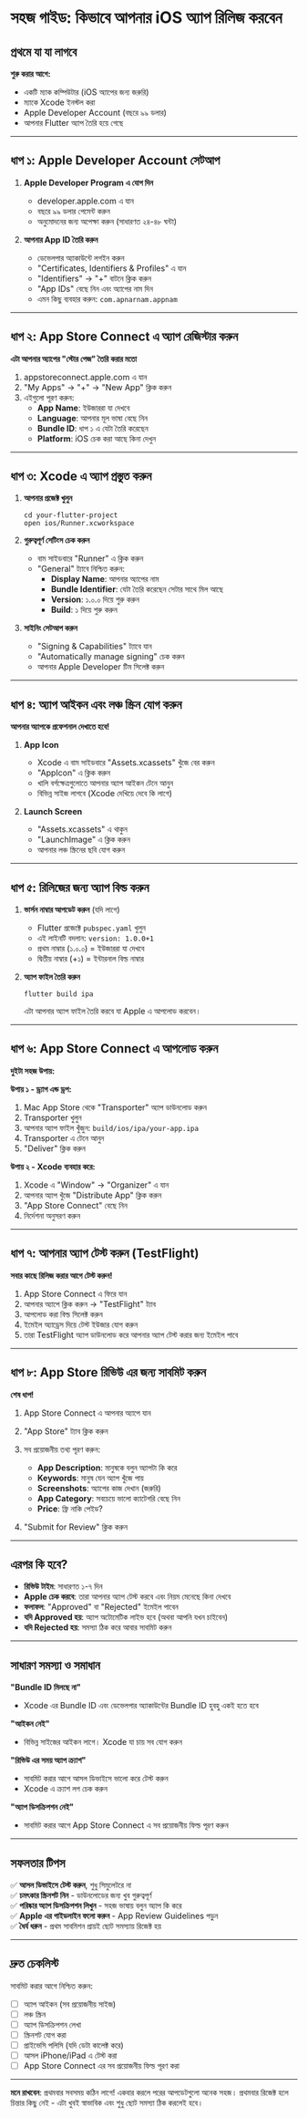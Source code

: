# সহজ গাইড: কিভাবে আপনার iOS অ্যাপ রিলিজ করবেন

## প্রথমে যা যা লাগবে

**শুরু করার আগে:**
- একটি ম্যাক কম্পিউটার (iOS অ্যাপের জন্য জরুরি)
- ম্যাকে Xcode ইনস্টল করা
- Apple Developer Account (বছরে ৯৯ ডলার)
- আপনার Flutter অ্যাপ তৈরি হয়ে গেছে

---

## ধাপ ১: Apple Developer Account সেটআপ

1. **Apple Developer Program এ যোগ দিন**
   - developer.apple.com এ যান
   - বছরে ৯৯ ডলার পেমেন্ট করুন
   - অনুমোদনের জন্য অপেক্ষা করুন (সাধারণত ২৪-৪৮ ঘন্টা)

2. **আপনার App ID তৈরি করুন**
   - ডেভেলপার অ্যাকাউন্টে লগইন করুন
   - "Certificates, Identifiers & Profiles" এ যান
   - "Identifiers" → "+" বাটনে ক্লিক করুন
   - "App IDs" বেছে নিন এবং অ্যাপের নাম দিন
   - এমন কিছু ব্যবহার করুন: `com.apnarnam.appnam`

---

## ধাপ ২: App Store Connect এ অ্যাপ রেজিস্টার করুন

**এটা আপনার অ্যাপের "স্টোর পেজ" তৈরি করার মতো**

1. appstoreconnect.apple.com এ যান
2. "My Apps" → "+" → "New App" ক্লিক করুন
3. এইগুলো পূরণ করুন:
   - **App Name**: ইউজাররা যা দেখবে
   - **Language**: আপনার মূল ভাষা বেছে নিন
   - **Bundle ID**: ধাপ ১ এ যেটা তৈরি করেছেন
   - **Platform**: iOS চেক করা আছে কিনা দেখুন

---

## ধাপ ৩: Xcode এ অ্যাপ প্রস্তুত করুন

1. **আপনার প্রজেক্ট খুলুন**
   ```
   cd your-flutter-project
   open ios/Runner.xcworkspace
   ```

2. **গুরুত্বপূর্ণ সেটিংস চেক করুন**
   - বাম সাইডবারে "Runner" এ ক্লিক করুন
   - "General" ট্যাবে নিশ্চিত করুন:
     - **Display Name**: আপনার অ্যাপের নাম
     - **Bundle Identifier**: যেটা তৈরি করেছেন সেটার সাথে মিল আছে
     - **Version**: ১.০.০ দিয়ে শুরু করুন
     - **Build**: ১ দিয়ে শুরু করুন

3. **সাইনিং সেটআপ করুন**
   - "Signing & Capabilities" ট্যাবে যান
   - "Automatically manage signing" চেক করুন
   - আপনার Apple Developer টিম সিলেক্ট করুন

---

## ধাপ ৪: অ্যাপ আইকন এবং লঞ্চ স্ক্রিন যোগ করুন

**আপনার অ্যাপকে প্রফেশনাল দেখাতে হবে!**

1. **App Icon**
   - Xcode এ বাম সাইডবারে "Assets.xcassets" খুঁজে বের করুন
   - "AppIcon" এ ক্লিক করুন
   - খালি বর্গক্ষেত্রগুলোতে আপনার অ্যাপ আইকন টেনে আনুন
   - বিভিন্ন সাইজ লাগবে (Xcode দেখিয়ে দেবে কি লাগে)

2. **Launch Screen**
   - "Assets.xcassets" এ থাকুন
   - "LaunchImage" এ ক্লিক করুন
   - আপনার লঞ্চ স্ক্রিনের ছবি যোগ করুন

---

## ধাপ ৫: রিলিজের জন্য অ্যাপ বিল্ড করুন

1. **ভার্সন নাম্বার আপডেট করুন** (যদি লাগে)
   - Flutter প্রজেক্টে `pubspec.yaml` খুলুন
   - এই লাইনটি বদলান: `version: 1.0.0+1`
   - প্রথম নাম্বার (১.০.০) = ইউজাররা যা দেখবে
   - দ্বিতীয় নাম্বার (+১) = ইন্টারনাল বিল্ড নাম্বার

2. **অ্যাপ ফাইল তৈরি করুন**
   ```
   flutter build ipa
   ```
   
   এটা আপনার অ্যাপ ফাইল তৈরি করবে যা Apple এ আপলোড করবেন।

---

## ধাপ ৬: App Store Connect এ আপলোড করুন

**দুইটা সহজ উপায়:**

**উপায় ১ - ড্র্যাগ এন্ড ড্রপ:**
1. Mac App Store থেকে "Transporter" অ্যাপ ডাউনলোড করুন
2. Transporter খুলুন
3. আপনার অ্যাপ ফাইল খুঁজুন: `build/ios/ipa/your-app.ipa`
4. Transporter এ টেনে আনুন
5. "Deliver" ক্লিক করুন

**উপায় ২ - Xcode ব্যবহার করে:**
1. Xcode এ "Window" → "Organizer" এ যান
2. আপনার অ্যাপ খুঁজে "Distribute App" ক্লিক করুন
3. "App Store Connect" বেছে নিন
4. নির্দেশনা অনুসরণ করুন

---

## ধাপ ৭: আপনার অ্যাপ টেস্ট করুন (TestFlight)

**সবার কাছে রিলিজ করার আগে টেস্ট করুন!**

1. App Store Connect এ ফিরে যান
2. আপনার অ্যাপে ক্লিক করুন → "TestFlight" ট্যাব
3. আপলোড করা বিল্ড সিলেক্ট করুন
4. ইমেইল অ্যাড্রেস দিয়ে টেস্ট ইউজার যোগ করুন
5. তারা TestFlight অ্যাপ ডাউনলোড করে আপনার অ্যাপ টেস্ট করার জন্য ইমেইল পাবে

---

## ধাপ ৮: App Store রিভিউ এর জন্য সাবমিট করুন

**শেষ ধাপ!**

1. App Store Connect এ আপনার অ্যাপে যান
2. "App Store" ট্যাব ক্লিক করুন
3. সব প্রয়োজনীয় তথ্য পূরণ করুন:
   - **App Description**: মানুষকে বলুন অ্যাপটা কি করে
   - **Keywords**: মানুষ যেন অ্যাপ খুঁজে পায়
   - **Screenshots**: অ্যাপের কাজ দেখান (জরুরি)
   - **App Category**: সবচেয়ে ভালো ক্যাটেগরি বেছে নিন
   - **Price**: ফ্রি নাকি পেইড?

4. "Submit for Review" ক্লিক করুন

---

## এরপর কি হবে?

- **রিভিউ টাইম**: সাধারণত ১-৭ দিন
- **Apple চেক করবে**: তারা আপনার অ্যাপ টেস্ট করবে এবং নিয়ম মেনেছে কিনা দেখবে
- **ফলাফল**: "Approved" বা "Rejected" ইমেইল পাবেন
- **যদি Approved হয়**: অ্যাপ অটোমেটিক লাইভ হবে (অথবা আপনি যখন চাইবেন)
- **যদি Rejected হয়**: সমস্যা ঠিক করে আবার সাবমিট করুন

---

## সাধারণ সমস্যা ও সমাধান

**"Bundle ID মিলছে না"**
- Xcode এর Bundle ID এবং ডেভেলপার অ্যাকাউন্টের Bundle ID হুবহু একই হতে হবে

**"আইকন নেই"**
- বিভিন্ন সাইজের আইকন লাগে। Xcode যা চায় সব যোগ করুন

**"রিভিউ এর সময় অ্যাপ ক্র্যাশ"**
- সাবমিট করার আগে আসল ডিভাইসে ভালো করে টেস্ট করুন
- Xcode এ ক্র্যাশ লগ চেক করুন

**"অ্যাপ ডিসক্রিপশন নেই"**
- সাবমিট করার আগে App Store Connect এ সব প্রয়োজনীয় ফিল্ড পূরণ করুন

---

## সফলতার টিপস

✅ **আসল ডিভাইসে টেস্ট করুন**, শুধু সিমুলেটরে না  
✅ **চমৎকার স্ক্রিনশট নিন** - ডাউনলোডের জন্য খুব গুরুত্বপূর্ণ  
✅ **পরিষ্কার অ্যাপ ডিসক্রিপশন লিখুন** - সহজ ভাষায় বলুন অ্যাপ কি করে  
✅ **Apple এর গাইডলাইন ফলো করুন** - App Review Guidelines পড়ুন  
✅ **ধৈর্য ধরুন** - প্রথম সাবমিশন প্রায়ই ছোট সমস্যায় রিজেক্ট হয়  

---

## দ্রুত চেকলিস্ট

সাবমিট করার আগে নিশ্চিত করুন:
- [ ] অ্যাপ আইকন (সব প্রয়োজনীয় সাইজ)
- [ ] লঞ্চ স্ক্রিন
- [ ] অ্যাপ ডিসক্রিপশন লেখা
- [ ] স্ক্রিনশট যোগ করা
- [ ] প্রাইভেসি পলিসি (যদি ডেটা কালেক্ট করে)
- [ ] আসল iPhone/iPad এ টেস্ট করা
- [ ] App Store Connect এর সব প্রয়োজনীয় ফিল্ড পূরণ করা

---

**মনে রাখবেন**: প্রথমবার সবসময় কঠিন লাগে! একবার করলে পরের আপডেটগুলো অনেক সহজ। প্রথমবার রিজেক্ট হলে চিন্তার কিছু নেই - এটা খুবই স্বাভাবিক এবং শুধু ছোট সমস্যা ঠিক করলেই হবে।
